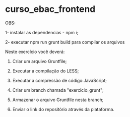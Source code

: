 # curso_ebac_frontend

OBS: 

1- instalar as dependencias - npm i;

2- executar npm run grunt build para compilar os arquivos


Neste exercício você deverá:

1) Criar um arquivo Gruntfile;

2) Executar a compilação do LESS;

3) Executar a compressão de código JavaScript;

4) Criar um branch chamada "exercicio_grunt";

5) Armazenar o arquivo Gruntfile nesta branch;

6) Enviar o link do repositório através da plataforma.
